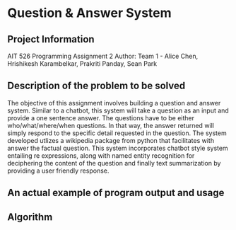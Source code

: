 # Question & Answer System

## Project Information

AIT 526
Programming Assignment 2
Author: Team 1 - Alice Chen, Hrishikesh Karambelkar, Prakriti Panday, Sean Park

## Description of the problem to be solved

The objective of this assignment involves building a question and answer system. Similar to a chatbot, this system will take a question as an input and provide a one sentence answer. The questions have to be either who/what/where/when questions. In that way, the answer returned will simply respond to the specific detail requested in the question. The system developed utlizes a wikipedia package from python that facilitates with answer the factual question. This system incorporates chatbot style system entailing re expressions, along with named entity recognition for deciphering the content of the question and finally text summarization by providing a user friendly response.

## An actual example of program output and usage

## Algorithm 

